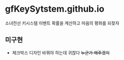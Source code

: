 # gfKeySytstem.github.io
소녀전선 키시스템 이벤트 확률을 계산하고 마음의 평화를 되찾자

## 미구현
- 체크박스 디자인 바꿔야 하는데 귀찮다 ~~누군가 해주겠지~~